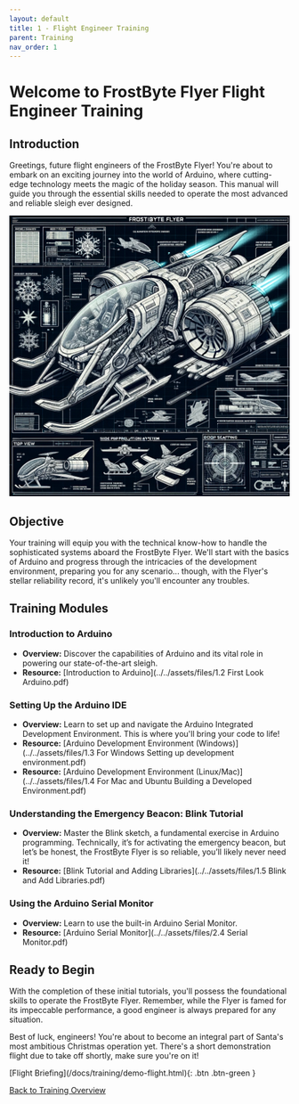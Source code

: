 ```yaml
---
layout: default
title: 1 - Flight Engineer Training
parent: Training
nav_order: 1
---
```


# Welcome to FrostByte Flyer Flight Engineer Training

## Introduction
Greetings, future flight engineers of the FrostByte Flyer! You're about to embark on an exciting journey into the world of Arduino, where cutting-edge technology meets the magic of the holiday season. This manual will guide you through the essential skills needed to operate the most advanced and reliable sleigh ever designed.

![](../../assets/images/frostbyte_flyer.png)

## Objective
Your training will equip you with the technical know-how to handle the sophisticated systems aboard the FrostByte Flyer. We'll start with the basics of Arduino and progress through the intricacies of the development environment, preparing you for any scenario... though, with the Flyer's stellar reliability record, it's unlikely you'll encounter any troubles.

## Training Modules

### Introduction to Arduino
- **Overview:** Discover the capabilities of Arduino and its vital role in powering our state-of-the-art sleigh.
- **Resource:** [Introduction to Arduino](../../assets/files/1.2 First Look Arduino.pdf)

### Setting Up the Arduino IDE
- **Overview:** Learn to set up and navigate the Arduino Integrated Development Environment. This is where you'll bring your code to life!
- **Resource:** [Arduino Development Environment (Windows)](../../assets/files/1.3 For Windows Setting up development environment.pdf)
- **Resource:** [Arduino Development Environment (Linux/Mac)](../../assets/files/1.4 For Mac and Ubuntu Building a Developed Environment.pdf)

### Understanding the Emergency Beacon: Blink Tutorial
- **Overview:** Master the Blink sketch, a fundamental exercise in Arduino programming. Technically, it’s for activating the emergency beacon, but let’s be honest, the FrostByte Flyer is so reliable, you’ll likely never need it!
- **Resource:** [Blink Tutorial and Adding Libraries](../../assets/files/1.5 Blink and Add Libraries.pdf)

### Using the Arduino Serial Monitor
- **Overview:** Learn to use the built-in Arduino Serial Monitor.
- **Resource:** [Arduino Serial Monitor](../../assets/files/2.4 Serial Monitor.pdf)

## Ready to Begin
With the completion of these initial tutorials, you'll possess the foundational skills to operate the FrostByte Flyer. Remember, while the Flyer is famed for its impeccable performance, a good engineer is always prepared for any situation.

Best of luck, engineers! You're about to become an integral part of Santa's most ambitious Christmas operation yet. There's a short demonstration flight due to take off shortly, make sure you're on it!

<span class="fs-8">
[Flight Briefing](/docs/training/demo-flight.html){: .btn .btn-green }
</span>

[Back to Training Overview](/docs/training/)
